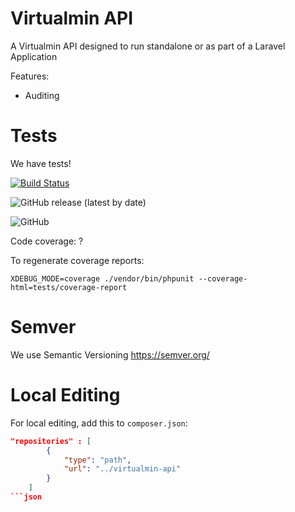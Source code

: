 # Virtualmin API
A Virtualmin API designed to run standalone or as part of a Laravel Application

Features:

- Auditing

# Tests

We have tests!

[![Build Status](https://app.travis-ci.com/fintech-systems/virtualmin-api.svg?branch=main)](https://app.travis-ci.com/fintech-systems/virtualmin-api)

![GitHub release (latest by date)](https://img.shields.io/github/v/release/fintech-systems/virtualmin-api)

![GitHub](https://img.shields.io/github/license/fintech-systems/virtualmin-api)



Code coverage: ?

To regenerate coverage reports:

`XDEBUG_MODE=coverage ./vendor/bin/phpunit --coverage-html=tests/coverage-report`

# Semver

We use Semantic Versioning
https://semver.org/

# Local Editing

For local editing, add this to `composer.json`:

```json
"repositories" : [
        {
            "type": "path",
            "url": "../virtualmin-api"
        }
    ]
```json